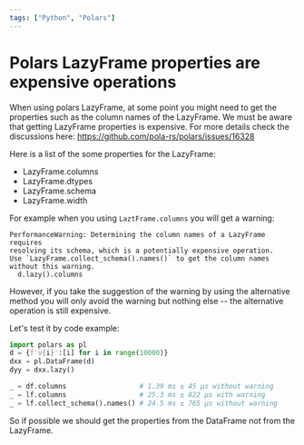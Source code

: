 ```yaml
---
tags: ["Python", "Polars"]
---
```


# Polars LazyFrame properties are expensive operations

When using polars LazyFrame, at some point you might need to get the properties such as the column names of the LazyFrame.
We must be aware that getting LazyFrame properties is expensive. For more details check the discussions here: https://github.com/pola-rs/polars/issues/16328

Here is a list of the some properties for the LazyFrame:
- LazyFrame.columns
- LazyFrame.dtypes
- LazyFrame.schema
- LazyFrame.width

For example when you using `LaztFrame.columns` you will get a warning:
```
PerformanceWarning: Determining the column names of a LazyFrame requires
resolving its schema, which is a potentially expensive operation.
Use `LazyFrame.collect_schema().names()` to get the column names without this warning.
  d.lazy().columns
```
However, if you take the suggestion of the warning by using the alternative method you will only avoid the warning but nothing else -- the alternative operation is still expensive.

Let's test it by code example:
```py
import polars as pl
d = {f'v{i}':[i] for i in range(10000)}
dxx = pl.DataFrame(d)
dyy = dxx.lazy()

_ = df.columns                  # 1.39 ms ± 45 μs without warning
_ = lf.columns                  # 25.3 ms ± 822 μs with warning
_ = lf.collect_schema().names() # 24.5 ms ± 765 μs without warning
```
So if possible we should get the properties from the DataFrame not from the LazyFrame.
